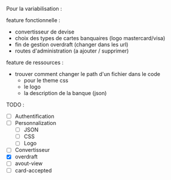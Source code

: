 Pour la variabilisation :

feature fonctionnelle :

- convertisseur de devise
- choix des types de cartes banquaires (logo mastercard/visa)
- fin de gestion overdraft (changer dans les url)
- routes d'administration (a ajouter / supprimer)

feature de ressources :

- trouver comment changer le path d'un fichier dans le code 
  - pour le theme css
  - le logo
  - la description de la banque (json)



TODO : 

- [ ] Authentification
- [ ] Personnalization
  - [ ] JSON
  - [ ] CSS
  - [ ] Logo
- [ ] Convertisseur
- [x] overdraft
- [ ] avout-view
- [ ] card-accepted